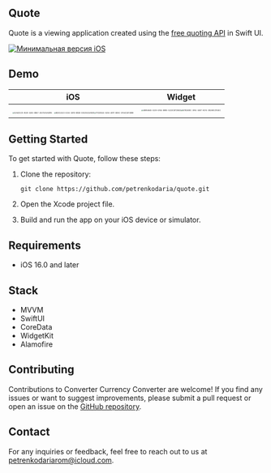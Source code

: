 ## Quote

Quote is a viewing application created using the [free quoting API](https://github.com/lukePeavey/quotable) in Swift UI.

  [![Минимальная версия iOS](https://img.shields.io/badge/iOS-16.0-blue.svg)](https://developer.apple.com/ios/)

## Demo
|                             iOS                              |                            Widget                            |
| :----------------------------------------------------------: | :----------------------------------------------------------: |
| <img src="https://github.com/PetrenkoDaria/Quote/tree/main/Screenshots/E2A4D1C8-AE28-42ED-B8E7-3E370A5AE8F6.png" alt="E2A4D1C8-AE28-42ED-B8E7-3E370A5AE8F6" style="zoom:20%;" /> <img src="https://github.com/PetrenkoDaria/Quote/tree/main/Screenshots/BDDC4103-E204-40FD-B82B-D3025532A808.png" alt="BDDC4103-E204-40FD-B82B-D3025532A808" style="zoom:20%;" /><img src="https://github.com/PetrenkoDaria/Quote/tree/main/Screenshots/7FCD8024-920A-487F-B89C-0F5AC1EF2888.png" alt="7FCD8024-920A-487F-B89C-0F5AC1EF2888" style="zoom:20%;" /> | <img src="https://github.com/PetrenkoDaria/Quote/tree/main/Screenshots/48954645-0239-4F44-B985-5223CB7C8402.png" alt="48954645-0239-4F44-B985-5223CB7C8402" style="zoom:20%;" /><img src="https://github.com/PetrenkoDaria/Quote/tree/main/Screenshots/B78C608C-3FA2-4497-9CF4-382691CFD4E1.png" alt="B78C608C-3FA2-4497-9CF4-382691CFD4E1" style="zoom:20%;" /> |

## Getting Started

To get started with Quote, follow these steps:

1. Clone the repository:

   ```
   git clone https://github.com/petrenkodaria/quote.git
   ```

2. Open the Xcode project file.

3. Build and run the app on your iOS device or simulator.

## Requirements

- iOS 16.0 and later



## Stack

- MVVM
- SwiftUI
- CoreData
- WidgetKit
- Alamofire

## Contributing

Contributions to Converter Currency Converter are welcome! If you find any issues or want to suggest improvements, please submit a pull request or open an issue on the [GitHub repository](https://github.com/petrenkodaria/converter).

## Contact

For any inquiries or feedback, feel free to reach out to us at [petrenkodariarom@icloud.com](mailto:petrenkodariarom@icloud.com).
